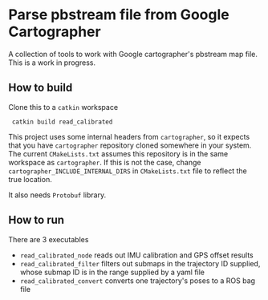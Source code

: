 # Parse pbstream file from Google Cartographer

A collection of tools to work with Google cartographer's pbstream map file. This is a work in progress.

## How to build

Clone this to a `catkin` workspace

` catkin build read_calibrated`

This project uses some internal headers from `cartographer`, so it expects that you have `cartographer` repository cloned somewhere in your system.
The current `CMakeLists.txt` assumes this repository is in the same workspace as `cartographer`. If this is not the case, change `cartographer_INCLUDE_INTERNAL_DIRS` in `CMakeLists.txt` file to reflect the true location.

It also needs `Protobuf` library.

## How to run

There are 3 executables

- `read_calibrated_node` reads out IMU calibration and GPS offset results
- `read_calibrated_filter` filters out submaps in the trajectory ID supplied, whose submap ID is in the range supplied by a yaml file
- `read_calibrated_convert` converts one trajectory's poses to a ROS bag file
